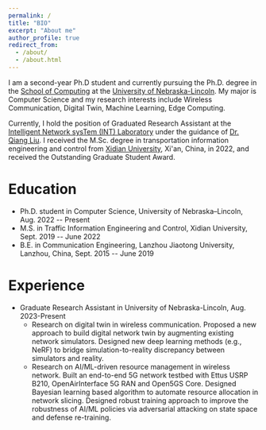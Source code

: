 ```yaml
---
permalink: /
title: "BIO"
excerpt: "About me"
author_profile: true
redirect_from: 
  - /about/
  - /about.html
---
```


I am a second-year Ph.D student and currently pursuing the Ph.D. degree in the [School of Computing](https://computing.unl.edu/) at the [University of Nebraska-Lincoln](https://www.unl.edu/). My major is Computer Science and my research interests include Wireless Communication, Digital Twin, Machine Learning, Edge Computing.

Currently, I hold the position of Graduated Research Assistant at the [Intelligent Network sysTem (INT) Laboratory](https://liuqiang12040913.github.io/project.html) under the guidance of [Dr. Qiang Liu](https://liuqiang12040913.github.io/index.html). I received the M.Sc. degree in transportation information engineering and control from [Xidian University](https://en.xidian.edu.cn/), Xi'an, China, in 2022, and received the Outstanding Graduate Student Award.


Education
======
* Ph.D. student in Computer Science, University of Nebraska–Lincoln, Aug. 2022 -- Present
* M.S. in Traffic Information Engineering and Control, Xidian University, Sept. 2019 -- June 2022
* B.E. in Communication Engineering, Lanzhou Jiaotong University, Lanzhou, China, Sept. 2015 -- June 2019

Experience
======
* Graduate Research Assistant in University of Nebraska-Lincoln, Aug. 2023-Present
  * Research on digital twin in wireless communication. Proposed a new approach to build digital network twin by augmenting existing network simulators. Designed new deep learning methods (e.g., NeRF) to bridge simulation-to-reality discrepancy between simulators and reality.
  * Research on AI/ML-driven resource management in wireless network. Built an end-to-end 5G network testbed with Ettus USRP B210, OpenAirInterface 5G RAN and Open5GS Core. Designed Bayesian learning based algorithm to automate resource allocation in network slicing. Designed robust training approach to improve the robustness of AI/ML policies via adversarial attacking on state space and defense re-training.


